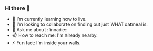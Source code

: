 ### Hi there 👋

- 🌱 I’m currently learning how to live.
- 👯 I’m looking to collaborate on finding out just WHAT oatmeal is.
- 💬 Ask me about :finnadie:
- 📫 How to reach me: I'm already nearby.
- ⚡ Fun fact: I'm inside your walls.
